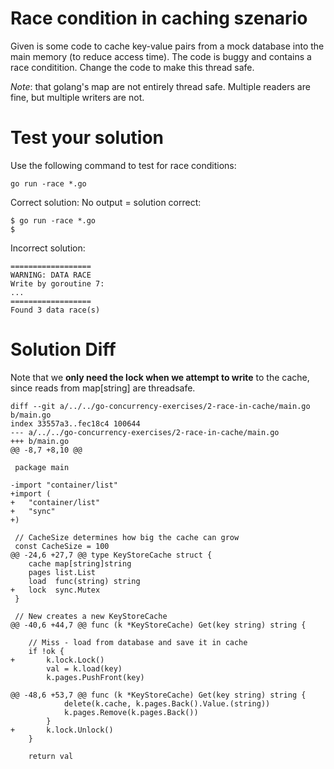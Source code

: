 # Race condition in caching szenario

Given is some code to cache key-value pairs from a mock database into
the main memory (to reduce access time). The code is buggy and
contains a race conditition. Change the code to make this thread safe.

*Note*: that golang's map are not entirely thread safe. Multiple readers
are fine, but multiple writers are not.

# Test your solution

Use the following command to test for race conditions:
```
go run -race *.go
```

Correct solution:
No output = solution correct:
```
$ go run -race *.go
$
```

Incorrect solution:
```
==================
WARNING: DATA RACE
Write by goroutine 7:
...
==================
Found 3 data race(s)
```

# Solution Diff

Note that we **only need the lock when we attempt to write** to the cache, since reads from map[string] are threadsafe.

```
diff --git a/../../go-concurrency-exercises/2-race-in-cache/main.go b/main.go
index 33557a3..fec18c4 100644
--- a/../../go-concurrency-exercises/2-race-in-cache/main.go
+++ b/main.go
@@ -8,7 +8,10 @@
 
 package main
 
-import "container/list"
+import (
+	"container/list"
+	"sync"
+)
 
 // CacheSize determines how big the cache can grow
 const CacheSize = 100
@@ -24,6 +27,7 @@ type KeyStoreCache struct {
 	cache map[string]string
 	pages list.List
 	load  func(string) string
+	lock  sync.Mutex
 }
 
 // New creates a new KeyStoreCache
@@ -40,6 +44,7 @@ func (k *KeyStoreCache) Get(key string) string {
 
 	// Miss - load from database and save it in cache
 	if !ok {
+		k.lock.Lock()
 		val = k.load(key)
 		k.pages.PushFront(key)
 
@@ -48,6 +53,7 @@ func (k *KeyStoreCache) Get(key string) string {
 			delete(k.cache, k.pages.Back().Value.(string))
 			k.pages.Remove(k.pages.Back())
 		}
+		k.lock.Unlock()
 	}
 
 	return val
```